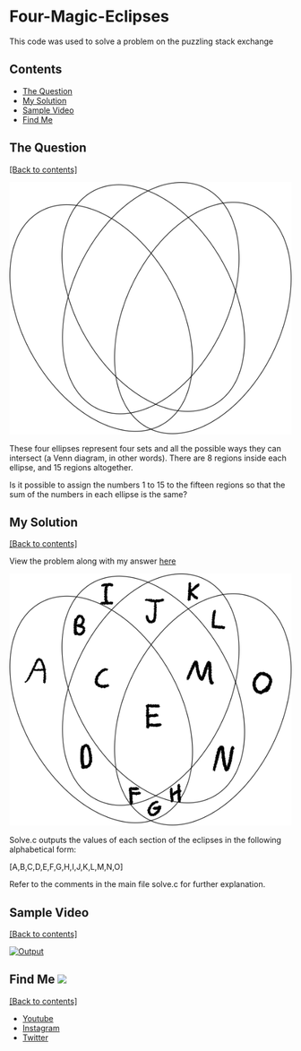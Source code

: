 # Four-Magic-Eclipses
This code was used to solve a problem on the puzzling stack exchange

## Contents
- [The Question](https://github.com/WilliamAmbrozic/Four-Magic-Eclipses#the-question)
- [My Solution](https://github.com/WilliamAmbrozic/Four-Magic-Eclipses#my-solution)
- [Sample Video](https://github.com/WilliamAmbrozic/Four-Magic-Eclipses#sample-video)
- [Find Me](https://github.com/WilliamAmbrozic/Four-Magic-Eclipses#find-me-)

## The Question

[[Back to contents]](https://github.com/WilliamAmbrozic/Four-Magic-Eclipses#contents)

![diagram1](https://github.com/WilliamAmbrozic/Four-Magic-Eclipses/blob/master/screenshots/M4SWL%20(1).png)

These four ellipses represent four sets and all the possible ways they can intersect (a Venn diagram, in other words). There are 8 regions inside each ellipse, and 15 regions altogether.

Is it possible to assign the numbers 1 to 15 to the fifteen regions so that the sum of the numbers in each ellipse is the same?

## My Solution

[[Back to contents]](https://github.com/WilliamAmbrozic/Four-Magic-Eclipses#contents)

View the problem along with my answer [here](https://puzzling.stackexchange.com/questions/75709/four-magic-ellipses/75715#75715)

![diagram](https://github.com/WilliamAmbrozic/Four-Magic-Eclipses/blob/master/screenshots/nz70h.png)

Solve.c outputs the values of each section of the eclipses in the following alphabetical form:

[A,B,C,D,E,F,G,H,I,J,K,L,M,N,O] 

Refer to the comments in the main file solve.c for further explanation.

## Sample Video

[[Back to contents]](https://github.com/WilliamAmbrozic/Four-Magic-Eclipses#contents)

[![Output](https://imgur.com/download/N7A3uyl)](https://www.youtube.com/watch?v=mSgYgMviOqs)

## Find Me <img src="https://imgur.com/download/FpDFVjy" width="25"> 

[[Back to contents]](https://github.com/WilliamAmbrozic/Four-Magic-Eclipses#contents)

- [Youtube](https://www.youtube.com/channel/UCL-VushY6SO0ofPTZ8iB3ag)
- [Instagram](https://www.instagram.com/williamambrozic)
- [Twitter](https://twitter.com/WilliamAmbrozic)
